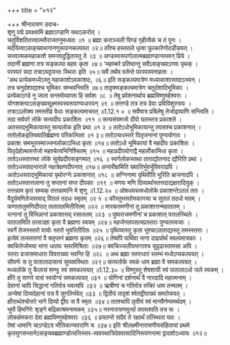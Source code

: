 +++
title = "०१२"

+++
श्रीनारायण उवाच-  
शृणु पद्मे प्रवक्ष्यामि ब्रह्माऽण्डानि यथाऽकरोत् ।  
चतुर्विशतितत्त्वात्मवैराजतनुमध्यतः ॥१ ॥
ब्रह्मा कराञ्जली पिण्डं गृहीत्वैकं च तं पुनः ।  
मर्दयित्वाऽसङ्ख्यभागानणुरूपानकल्पयत ॥२॥
ताँश्च हस्ततले धृत्वा फुत्कारेणोदडीडयत् ।  
सत्त्वात्मकमहाकाशे समन्तादुड्डितास्तु ते ॥३ ॥
अण्डस्वरूपगोलात्मब्रह्माण्डान्यभवन् प्रिये ।  
तदानीं ब्रह्मणा तत्र सङ्कल्पा बहवः कृता ॥४॥
'महाम्बरे प्रतिष्ठन्तु सर्वेऽसङ्ख्याऽणवः पृथक् ।  
परस्परं सदा तत्राऽघट्टयन्तः स्थिराः इति ॥५॥
सर्वे तथैव वर्तन्ते परस्परमनाहताः ।  
'अथ प्रत्येकमध्येऽस्तु महाकाशोऽवकाशदः, ॥६॥
इति सङ्कल्पमात्रेण मध्याकाशास्तदाऽभवन् ।  
तत्र चनुर्दशाद्याश्च भूमिकाः सम्भवन्त्विति ॥७॥
तादृक्सङ्कल्पमात्रेण चतुर्दशादिभूमिकाः ।  
प्रत्येकाऽण्डे नु जाता सन्तमोव्याप्ता हि सर्वशः ॥८ ॥
तेषु प्रवेशनार्थाय ब्रह्मविष्णुमहेश्वराः ।  
योगशक्त्याऽसङ्ख्यसूक्ष्मस्वस्वरूपाण्यधारयन् ॥९ ॥
तत्तण्डे तत्र तत्र देवाः प्रविविशुस्त्रयः ।  
तत्राऽऽलोक्य तमस्तीव्रं वेधाः सङ्कल्पमाचरत् ॥1.12.१ ० ॥
सर्वेष्वत्र प्रबिलेषु तेजोद्रव्याणि सन्त्विति ।  
तदा सर्वपरे लोके सत्यदीपः प्रकाशितः ॥११ ॥
सत्यसंयमजो दीपो यतस्तत्र प्रकाशते ।  
अतस्तद्भूमिकायास्तु सत्यलोक इति प्रथा ॥१ २ ॥
ततोऽधोभूमिकायान्तु तपसश्च प्रकाशनात् ।  
ततोलोकइतिख्यातिर्ब्रह्मणा परिकल्पिता ॥१ ३॥
ततोऽप्यधस्तरे पितृजनानां पुण्ययोगतः ।  
प्रकाशः समभूत्तस्माज्जनलोकाऽभिधा कृता ॥१४॥
ततोऽधो भूमिकायां वै महर्दीपः प्रकाशितः ।  
पितृदेहोत्थसत्तेजो महश्चेत्यभिनिश्चितम् ॥१५ ॥
महःप्रदीपयोगाद्वै महर्लोकाभिधा कृता ।  
ततोऽधस्तात्तथा लोके सूर्यप्रदीपसङ्गमात् ॥१६ ॥
स्वर्गलोकस्तथा ताराद्योतनाद द्यौरिति प्रथा ।  
ततोऽधस्तादन्तराले नक्षत्रेक्षणदीपनात् ॥१७॥
अन्तरीक्षमिति ख्यातिर्भुवर्भूविवराढपि ।  
अतोऽधस्ताद्भूमिकायां पृथोरग्नेः प्रकाशनात् ॥१८ ॥
अग्निनामा पृथिवीति भूरिति भ्राजनादपि ।  
ततोऽधस्तात्तलाना तु सप्तानां सप्त दीपकाः ॥१९ ॥
मणयः मणि दिव्यार्थास्तत्तदाद्यक्षरादियुक् ।  
तत्तन्नाम कृतं सम्यक् तत्तन्नामानि मे शृणु ॥1.12.२० ॥
ओषधयस्त्वधोलोके प्रकाशन्तेऽतलं ततः ।  
वैदूर्यमणितेजस्त्वाद् वितलं तदधः स्मृतम् ॥२ १ ॥
कौस्तुभस्तोमकान्त्या च सुतलं तदधो मतम् ।  
फणातालुमणिदीपात् तलातलमितीरितम् ॥२२ ॥
मारकतमणीनां तु प्रकाशात्तन्महातलम् ।  
रत्नानां तु विभिन्नानां प्रकाशात्तद् रसातलम् ॥२३ ॥
पुष्पराजमणीनां च प्रकाशात् पत्तलस्थितेः ।  
पातालमिति तत्सञ्ज्ञा कृता वै ब्रह्मणा स्वयम् ॥२४॥
महर्जनतपसत्यप्रस्तराः पुण्यतत्त्वजाः ।  
स्वर्गे तेजस्स्तरो वायोः स्तरो भुवरितीरितः ॥२५ ॥
पृथिव्यास्तु कृता भूश्चाऽतलाद्यास्तु तमस्स्तराः ।  
इत्येवं तत्स्तराणां वै क्लृप्तनं ब्रह्मणा कृतम् ॥२६॥
तेष्वपि पार्थिवा भागा दार्ढ्यार्थं स्वल्पमात्रकाः ।  
क्वचित्तेजोमया भागा धातवः स्तरमिश्रिताः ॥२७॥
क्वचिज्जलीयभागाश्च सुदृढास्तामसा अपि ।  
स्तराः प्रजासमाधारा विवराख्या भवन्ति हि ॥२८ ॥
अथ ब्रह्मा स्तराधारं स्तम्भं मध्येऽप्यकल्पयत् ।  
सौवर्णः स तु पातालादासत्यं सुव्यवस्थितः ॥२९॥
सत्यलोके स्वकं धाम ब्रह्मा वै समकल्पयत् ।  
मध्यलोके तु कैलासं शम्भुः स्वं समकल्पयत् ॥1.12.३० ॥
विष्णुस्तु शेषशायी स्वं पातालाऽधो जले स्वकम् ।  
क्षीरे तु सागरे वासं स्वयोग्यं समकल्पयत् ॥३१ ॥
योगिनां दर्शनार्थं वै नारदादि महात्मनाम् ।  
देवानां चापि सिद्धानां गतिर्यत्र भवत्यपि ॥३२ ॥
ऋषीणां च गतिर्यत्र रुचिरं धाम तन्मतम् ।  
अन्येषां दिव्यदेहानां यत्र वै सुगतिर्भवेत् ॥३३ ॥
द्वितीयं तादृशं श्वेतद्वीपाख्यं समरोचयत् ।  
क्षीराब्धेश्चोत्तरे भागे दिव्यो द्वीपः स वै स्मृतः ॥३४॥
ततश्चापि तृतीयं स्वं मानवैर्गम्यमर्थदम् ।  
भूमौ हिमगिरेः शृङ्गे बद्रिकाश्रमनामकम् ॥३५॥
नरनारायणमूर्त्या तपस्तपति तत्र सः ।  
लोकक्षेमकरा देवा ब्रह्मविष्णुमहेश्वराः ॥३६ ॥
प्रयतन्ते सदैवं ते रक्षार्थं तत्स्थिता यतः ।  
तेषां धामानि चाऽण्डेऽत्र भौतिकान्यवराणि च ॥३७॥
इति श्रीलक्ष्मीनारायणीयसंहितायां प्रथमे कृतयुगसन्तानेऽसङ्ख्यब्रह्माण्डोत्पत्तिस्तर-व्यवस्थात्रिदेववासादिनिरूपणनामा द्वादशोऽध्यायः ॥१२॥
    
